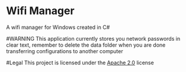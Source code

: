 # Wifi Manager
A wifi manager for Windows created in C#

#WARNING
This application currently stores you network passwords in clear text,
remember to delete the data folder when you are done transferring configurations to another computer

#Legal
This project is licensed under the [Apache 2.0](https://www.apache.org/licenses/LICENSE-2.0.txt) license
